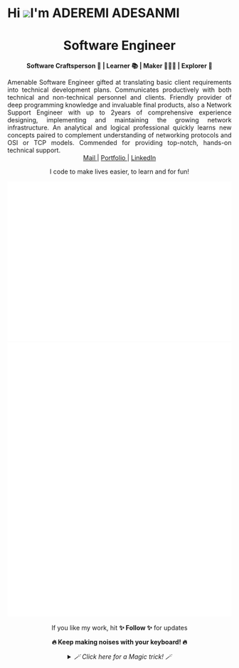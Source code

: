 Hi ![](https://user-images.githubusercontent.com/18350557/176309783-0785949b-9127-417c-8b55-ab5a4333674e.gif)I'm ADEREMI ADESANMI
==================================================================================================================================================================================================
<div align="center">
<h1><strong>Software Engineer</strong></h1>
 <p> <b>  Software Craftsperson 💼 | Learner 📚 | Maker 👨🏻‍💻 | Explorer 🔎 </b> </p>
</div>

<div align="justify">
Amenable Software Engineer gifted at translating basic client requirements into technical development plans. Communicates productively with both technical and non-technical personnel and clients. Friendly provider of deep programming knowledge and invaluable final products, also a Network Support Engineer with up to 2years of comprehensive experience designing, implementing and maintaining the growing network infrastructure. An analytical and logical professional quickly learns new concepts paired to complement understanding of networking protocols and OSI or TCP models. Commended for providing top-notch, hands-on technical support.
</div>

<div>
</div>

<div align="center">
   <a href="mailto:adesanmiaderemi@gmail.com" target="_blank">Mail </a> | <a href="https://remtechportfolio.com" target="_blank">Portfolio </a> | <a href="https://www.linkedin.com/in/aderemi-adesanmi-63aa7a12a/" target="_blank">LinkedIn </a> 
   <p> I code to make lives easier, to learn and for fun! </p>

   ![Metrics](github-metrics.svg) ![Tweets](tweets.svg) 

  <p> If you like my work, hit <b>✨ Follow ✨</b> for updates </p>
  <p> <b> 🔥 Keep making noises with your keyboard! 🔥 </b></p>
  
  <details>
    <summary><i> 🪄 Click here for a Magic trick! 🪄 </i></summary>
    <br>
      Aha! I tricked you into clicking 😋
    <br><br>
      Now can you hit the <b>✨ Follow ✨</b> button too please 🫣
  </details>
</div>
